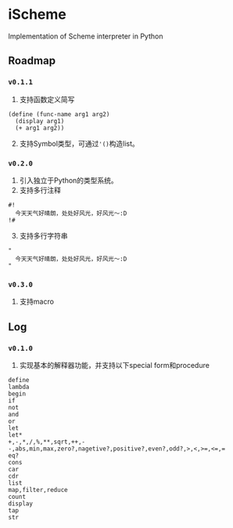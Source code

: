 # iScheme
Implementation of Scheme interpreter in Python 

## Roadmap
### `v0.1.1`
1. 支持函数定义简写
```
(define (func-name arg1 arg2)
  (display arg1)
  (+ arg1 arg2))
```
2. 支持Symbol类型，可通过`'()`构造list。

### `v0.2.0`
1. 引入独立于Python的类型系统。
2. 支持多行注释
```
#!
  今天天气好晴朗，处处好风光，好风光～:D
!#
```
3. 支持多行字符串
```
"
  今天天气好晴朗，处处好风光，好风光～:D
"
```

### `v0.3.0`
1. 支持macro

## Log
### `v0.1.0`
1. 实现基本的解释器功能，并支持以下special form和procedure
```
define
lambda
begin
if
not
and
or
let
let*
+,-,*,/,%,**,sqrt,++,--,abs,min,max,zero?,nagetive?,positive?,even?,odd?,>,<,>=,<=,=
eq?
cons
car
cdr
list
map,filter,reduce
count
display
tap
str
```
